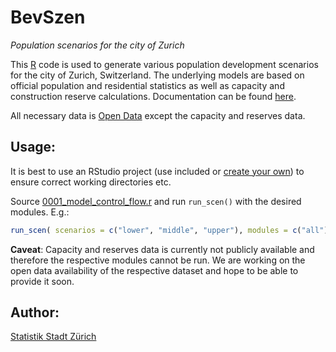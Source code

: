 # BevSzen

*Population scenarios for the city of Zurich*

This [R](https://www.r-project.org/) code is used to generate various population development scenarios for the city of Zurich, Switzerland. The underlying models are based on official population and residential statistics as well as capacity and construction reserve calculations. Documentation can be found [here](5_Documentation).

All necessary data is [Open Data](https://data.stadt-zuerich.ch/) except the capacity and reserves data.

## Usage:

It is best to use an RStudio project (use included or [create your own](https://support.rstudio.com/hc/en-us/articles/200526207-Using-Projects)) to ensure correct working directories etc.

Source [0001_model_control_flow.r](1_Code/0000_General) and run `run_scen()` with the desired modules. E.g.:

``` r
run_scen( scenarios = c("lower", "middle", "upper"), modules = c("all"))
```

**Caveat**: Capacity and reserves data is currently not publicly available and therefore the respective modules cannot be run. We are working on the open data availability of the respective dataset and hope to be able to provide it soon.

## Author:

[Statistik Stadt Zürich](mailto:statistik@zuerich.ch)
